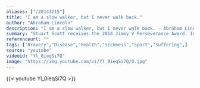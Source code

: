 ```yaml
---
aliases: ["/20141215"]
title: "I am a slow walker, but I never walk back."
author: "Abraham Lincoln"
description: "I am a slow walker, but I never walk back. - Abraham Lincoln quotes from GetInspired365.com"
summary: "Stuart Scott receives the 2014 Jimmy V Perseverance Award. In this feature, he shares his emotional battle with cancer and follows Jimmy V’s motto to never give up. "
referenceurl: ""
tags: ["Bravery","Disease","Health","Sickness","Sport","Suffering",]
source: "youtube"
videoid: "Yl_0ieqSi7Q"
image: "https://img.youtube.com/vi/Yl_0ieqSi7Q/0.jpg"
---
```


{{< youtube Yl_0ieqSi7Q >}}
